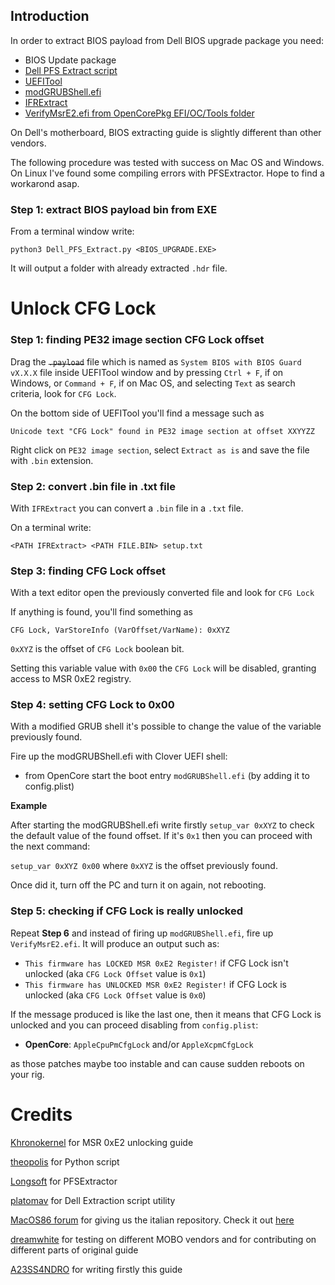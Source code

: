 ## Introduction

In order to extract BIOS payload from Dell BIOS upgrade package you need:

- BIOS Update package
- [Dell PFS Extract script](https://github.com/platomav/BIOSUtilities/blob/master/Dell%20PFS%20BIOS%20Extractor/Dell_PFS_Extract.py)
- [UEFITool](https://github.com/LongSoft/UEFITool)
- [modGRUBShell.efi](https://github.com/datasone/grub-mod-setup_var/releases)
- [IFRExtract](https://github.com/LongSoft/Universal-IFR-Extractor)
- [VerifyMsrE2.efi from OpenCorePkg EFI/OC/Tools folder](https://github.com/acidanthera/OpenCorePkg/releases/latest)


On Dell's motherboard, BIOS extracting guide is slightly different than other vendors. 

The following procedure was tested with success on Mac OS and Windows. On Linux I've found some compiling errors with PFSExtractor. Hope to find a workarond asap.


### Step 1: extract BIOS payload bin from EXE

From a terminal window write:

`python3 Dell_PFS_Extract.py <BIOS_UPGRADE.EXE>`

It will output a folder with already extracted `.hdr` file.

# Unlock CFG Lock

### Step 1: finding PE32 image section CFG Lock offset

Drag the ~~`.payload`~~ file which is named as `System BIOS with BIOS Guard vX.X.X` file inside UEFITool window and by pressing `Ctrl + F`, if on Windows, or `Command + F`, if on Mac OS, and selecting `Text` as search criteria, look for `CFG Lock`.

On the bottom side of UEFITool you'll find a message such as 

`Unicode text "CFG Lock" found in PE32 image section at offset XXYYZZ`

Right click on `PE32 image section`, select `Extract as is` and save the file with `.bin` extension.

### Step 2: convert .bin file in .txt file

With `IFRExtract` you can convert a `.bin` file in a  `.txt` file. 

On a terminal write: 

`<PATH IFRExtract> <PATH FILE.BIN> setup.txt`

### Step 3: finding CFG Lock offset 

With a text editor open the previously converted file and look for `CFG Lock`

If anything is found, you'll find something as

`CFG Lock, VarStoreInfo (VarOffset/VarName): 0xXYZ`

`0xXYZ` is the offset of  `CFG Lock` boolean bit.

Setting this variable value with `0x00` the `CFG Lock` will be disabled, granting access to MSR 0xE2 registry.

### Step 4: setting CFG Lock to 0x00

With a modified GRUB shell it's possible to change the value of the variable previously found.

Fire up the modGRUBShell.efi with Clover UEFI shell:

- from OpenCore start the boot entry `modGRUBShell.efi` (by adding it to config.plist)

**Example**


After starting the modGRUBShell.efi write firstly 
`setup_var 0xXYZ` to check the default value of the found offset. If it's `0x1` then you can proceed with the next command: 

`setup_var 0xXYZ 0x00` where `0xXYZ` is the offset previously found.

Once did it, turn off the PC and turn it on again, not rebooting.

### Step 5: checking if CFG Lock is really unlocked

Repeat **Step 6** and instead of firing up `modGRUBShell.efi`, fire up `VerifyMsrE2.efi`. It will produce an output such as:

- `This firmware has LOCKED MSR 0xE2 Register!` if CFG Lock isn't unlocked (aka `CFG Lock Offset` value is `0x1`)
- `This firmware has UNLOCKED MSR 0xE2 Register!` if CFG Lock is unlocked (aka `CFG Lock Offset` value is `0x0`)

If the message produced is like the last one, then it means that CFG Lock is unlocked and you can proceed disabling from `config.plist`:

- **OpenCore**: `AppleCpuPmCfgLock` and/or `AppleXcpmCfgLock`

as those patches maybe too instable and can cause sudden reboots on your rig.


# Credits

[Khronokernel](https://khronokernel-2.gitbook.io/opencore-vanilla-desktop-guide/extras/msr-lock) for MSR 0xE2 unlocking guide

[theopolis](https://github.com/theopolis) for Python script

[Longsoft](https://github.com/Longsoft) for PFSExtractor

[platomav](https://github.com/platomav/BIOSUtilities) for Dell Extraction script utility

[MacOS86 forum](https://macos86.it) for giving us the italian repository. Check it out [here](https://macos86.github.io/Estrazione-BIOS-da-exe/)

[dreamwhite](https://github.com/dreamwhite) for testing on different MOBO vendors and for contributing on different parts of original guide

[A23SS4NDRO](https://www.macos86.it/profile/996-a23ss4ndro/) for writing firstly this guide



